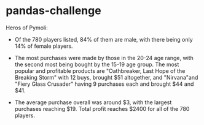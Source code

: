 # pandas-challenge

Heros of Pymoli:

 - Of the 780 players listed, 84% of them are male, with there being only 14% of female players. 

- The most purchases were made by those in the 20-24 age range, with the second most being bought by the 15-19 age group. The most popular and profitable products are "Oathbreaker, Last Hope of the Breaking Storm" with 12 buys, brought $51 altogether, and "Nirvana"and "Fiery Glass Crusader" having 9 purchases each and brought $44 and $41. 

- The average purchase overall was around $3, with the largest purchases reaching $19. Total profit reaches $2400 for all of the 780 players. 
